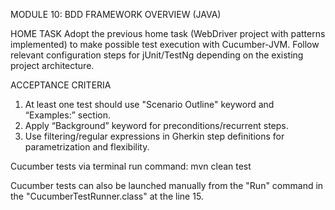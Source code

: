 MODULE 10: BDD FRAMEWORK OVERVIEW (JAVA)

HOME TASK
Adopt the previous home task (WebDriver project with patterns implemented) to make possible test execution with Cucumber-JVM. Follow relevant configuration steps for jUnit/TestNg depending on the existing project architecture.

ACCEPTANCE CRITERIA
1.	At least one test should use "Scenario Outline" keyword and “Examples:” section.
2.	Apply “Background” keyword for preconditions/recurrent steps.
3.	Use filtering/regular expressions in Gherkin step definitions for parametrization and flexibility.

Cucumber tests via terminal run command:
mvn clean test

Cucumber tests can also be launched manually from the "Run" command in the "CucumberTestRunner.class" at the line 15.